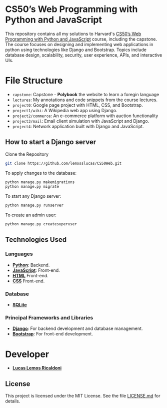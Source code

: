 # CS50’s Web Programming with Python and JavaScript
This repository contains all my solutions to Harvard's [CS50’s Web Programming with Python and JavaScript](https://cs50.harvard.edu/web/) course, including the capstone.
The course focuses on designing and implementing web applications in python using technologies like Django and Bootstrap. Topics include database design, scalability, security, user experience, APIs, and interactive UIs.


# File Structure
- `capstone`: Capstone - **Polybook** the website to learn a foregin language
- `lectures`: My annotations and code snippets from the course lectures.
- `project0`: Google page project with HTML, CSS, and Bootstrap.
- `project1/wiki`: A Wikipedia web app using Django.
- `project2/commerce`: An e-commerce platform with auction functionality
- `project3/mail`: Email client simulation with JavaScript and Django.
- `project4`: Network application built with Django and JavaScript.

## How to start a Django server
Clone the Repository
```bash
git clone https://github.com/lemosslucas/CS50Web.git
```

To apply changes to the database:
```bash
python manage.py makemigrations
python manage.py migrate
```

To start any Django server:
```bash
python manage.py runserver
```

To create an admin user:
```bash
python manage.py createsuperuser
```


## Technologies Used  
### Languages  
- **[Python](https://python.org)**: Backend.
- **[JavaScript](https://developer.mozilla.org/en-US/docs/Web/JavaScript)**: Front-end.
- **[HTML](https://developer.mozilla.org/en-US/docs/Web/HTML)** Front-end.
- **[CSS](https://developer.mozilla.org/en-US/docs/Web/CSS)** Front-end.

### Database  
- **[SQLite](https://www.sqlite.org/index.html)**  

### Principal Frameworks and Libraries  
- **[Django](https://www.djangoproject.com/)**: For backend development and database management.
- **[Bootstrap](https://getbootstrap.com/)**: For front-end development.

# Developer
- **[Lucas Lemos Ricaldoni](https://github.com/lemosslucas)**

## License
This project is licensed under the MIT License. See the file [LICENSE.md](https://github.com/lemosslucas/CS50Web/blob/main/LICENSE) for details.
